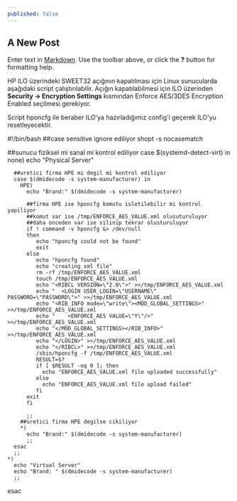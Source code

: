```yaml
---
published: false
---
```

## A New Post

Enter text in [Markdown](http://daringfireball.net/projects/markdown/). Use the toolbar above, or click the **?** button for formatting help.

HP ILO üzerindeki SWEET32 açığının kapatılması için Linux sunucularda aşağıdaki script çalıştırılabilir. Açığın kapatılabilmesi için ILO üzerinden **Security -> Encryption Settings** kısmından Enforce AES/3DES Encryption Enabled seçilmesi gerekiyor.

Script hponcfg ile beraber ILO'ya hazırladığımız config'i geçerek ILO'yu resetleyecektir.
 
  #!/bin/bash
  ##case sensitive ignore ediliyor
  shopt -s nocasematch

  ##sunucu fiziksel mi sanal mi kontrol ediliyor
  case $(systemd-detect-virt) in
    none)
      echo "Physical Server"

      ##uretici firma HPE mi degil mi kontrol ediliyor
      case $(dmidecode -s system-manufacturer) in
        HPE)
          echo "Brand:" $(dmidecode -s system-manufacturer)

          ##firma HPE ise hponcfg komutu isletilebilir mi kontrol yapiliyor
          ##komut var ise /tmp/ENFORCE_AES_VALUE.xml olusuturuluyor
          ##daha onceden var ise silinip tekrar olusturuluyor
          if ! command -v hponcfg &> /dev/null
          then
             echo "hponcfg could not be found"
             exit
          else
             echo "hponcfg found"
             echo "creating xml file"
             rm -rf /tmp/ENFORCE_AES_VALUE.xml
             touch /tmp/ENFORCE_AES_VALUE.xml
             echo "<RIBCL VERSION=\"2.0\">" >>/tmp/ENFORCE_AES_VALUE.xml
             echo "  <LOGIN USER_LOGIN=\"USERNAME\" PASSWORD=\"PASSWORD\">" >>/tmp/ENFORCE_AES_VALUE.xml
             echo "<RIB_INFO mode=\"write\"><MOD_GLOBAL_SETTINGS>" >>/tmp/ENFORCE_AES_VALUE.xml
             echo "    <ENFORCE_AES VALUE=\"Y\"/>"  >>/tmp/ENFORCE_AES_VALUE.xml
             echo "</MOD_GLOBAL_SETTINGS></RIB_INFO>" >>/tmp/ENFORCE_AES_VALUE.xml
             echo "</LOGIN>" >>/tmp/ENFORCE_AES_VALUE.xml
             echo "</RIBCL>" >>/tmp/ENFORCE_AES_VALUE.xml
             /sbin/hponcfg -f /tmp/ENFORCE_AES_VALUE.xml
             RESULT=$?
             if [ $RESULT -eq 0 ]; then
               echo "ENFORCE_AES_VALUE.xml file uploaded successfully"
             else
               echo "ENFORCE_AES_VALUE.xml file upload failed"
             fi 
          exit
          fi

          ;;
        ##üretici firma HPE degilse cikiliyor
        *)
          echo "Brand:" $(dmidecode -s system-manufacturer)
          ;;
      esac
      ;;
    *)
      echo "Virtual Server"
      echo "Brand: " $(dmidecode -s system-manufacturer)
      ;;
  esac

